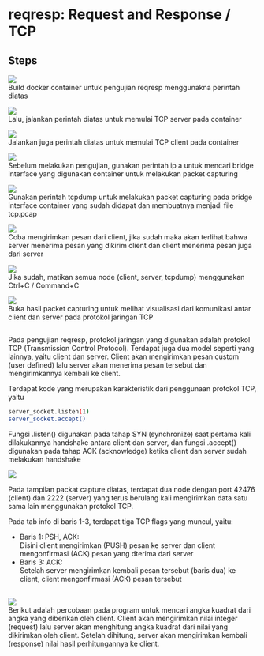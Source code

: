 # reqresp: Request and Response / TCP

## Steps
<img src="https://media3.giphy.com/media/v1.Y2lkPTc5MGI3NjExemFuZDBjaWxtbWJzNDcyd2oxaG81Y3liOWdzaGdrdXpqaW53b3dpciZlcD12MV9pbnRlcm5hbF9naWZfYnlfaWQmY3Q9Zw/jrWIrESZttoB9wN0uX/giphy.gif"><br>
Build docker container untuk pengujian reqresp menggunakna perintah diatas

<img src="https://media2.giphy.com/media/v1.Y2lkPTc5MGI3NjExbGg4M2I4YjFnZnk1MWlmNWdxeDN1ZDhheTZ3OGl6a3ZzNWV1b3hrbyZlcD12MV9pbnRlcm5hbF9naWZfYnlfaWQmY3Q9Zw/HgJ6k8Ebj1aAZbdNZ5/giphy.gif"><br>
Lalu, jalankan perintah diatas untuk memulai TCP server pada container

<img src="https://media1.giphy.com/media/v1.Y2lkPTc5MGI3NjExY2Z5MTBkZXNlcm9qajlsbmp4NTg0a2EwMnQ5NG9xdmNuaDR2MDU1MSZlcD12MV9pbnRlcm5hbF9naWZfYnlfaWQmY3Q9Zw/pwazxEOGPn0vbGTppI/giphy.gif"><br>
Jalankan juga perintah diatas untuk memulai TCP client pada container

<img src="https://media0.giphy.com/media/v1.Y2lkPTc5MGI3NjExZTdmNGdjMjN1cXVmMGd2d204Ym83NnNuMW90cDJlZGw1emcza2w0dCZlcD12MV9pbnRlcm5hbF9naWZfYnlfaWQmY3Q9Zw/e74PXxYg94MbgjG3AX/giphy.gif"><br>
Sebelum melakukan pengujian, gunakan perintah ip a untuk mencari bridge interface yang digunakan container untuk melakukan packet capturing

<img src="https://media3.giphy.com/media/v1.Y2lkPTc5MGI3NjExa3Rod28zY3l1azI3M2o1cDJjN3J5bnhkOTlheTk3ZmdtYnZrM2JzNyZlcD12MV9pbnRlcm5hbF9naWZfYnlfaWQmY3Q9Zw/cW1ytY3hbq7sGOyDDx/giphy.gif"><br>
Gunakan perintah tcpdump untuk melakukan packet capturing pada bridge interface container yang sudah didapat dan membuatnya menjadi file tcp.pcap 

<img src="https://media2.giphy.com/media/v1.Y2lkPTc5MGI3NjExNnRyc2RudHc5ODUyOXEyOWl6NjExYXAxZnNycHdiM2E0N25meXliYSZlcD12MV9pbnRlcm5hbF9naWZfYnlfaWQmY3Q9Zw/uetEfIXEj1OnznlZnn/giphy.gif"><br>
Coba mengirimkan pesan dari client, jika sudah maka akan terlihat bahwa server menerima pesan yang dikirim client dan client menerima pesan juga dari server

<img src="https://media4.giphy.com/media/v1.Y2lkPTc5MGI3NjExdmxqMW16NW1na2ppNnJua3QyNXBmOXY2Z2lyMGdzMTU4bHFkZnV5NyZlcD12MV9pbnRlcm5hbF9naWZfYnlfaWQmY3Q9Zw/NlM46QWr4o5KmjhJVh/giphy.gif"><br>
Jika sudah, matikan semua node (client, server, tcpdump) menggunakan Ctrl+C / Command+C

<img src="https://media2.giphy.com/media/v1.Y2lkPTc5MGI3NjExMG5lNXN4dzB2ZWY4b2kzeWFhcWJzejlsaXdpc3N6Y2wzcDh3MWwwNCZlcD12MV9pbnRlcm5hbF9naWZfYnlfaWQmY3Q9Zw/6oK0xztPNRYdNcxIGO/giphy.gif"><br>
Buka hasil packet capturing untuk melihat visualisasi dari komunikasi antar client dan server pada protokol jaringan TCP

##
Pada pengujian reqresp, protokol jaringan yang digunakan adalah protokol TCP (Transmission Control Protocol). Terdapat juga dua model seperti yang lainnya, yaitu client dan server. Client akan mengirimkan pesan custom (user defined) lalu server akan menerima pesan tersebut dan mengirimkannya kembali ke client.

Terdapat kode yang merupakan karakteristik dari penggunaan protokol TCP, yaitu

```bash
server_socket.listen(1)
server_socket.accept()
```

Fungsi .listen() digunakan pada tahap SYN (synchronize) saat pertama kali dilakukannya handshake antara client dan server, dan fungsi .accept() digunakan pada tahap ACK (acknowledge) ketika client dan server sudah melakukan handshake

<img src="https://i.imgur.com/YzloGHf.png"><br>

Pada tampilan packat capture diatas, terdapat dua node dengan port 42476 (client) dan 2222 (server) yang terus berulang kali mengirimkan data satu sama lain menggunakan protokol TCP.

Pada tab info di baris 1-3, terdapat tiga TCP flags yang muncul, yaitu:
- Baris 1: PSH, ACK: <br>
Disini client mengirimkan (PUSH) pesan ke server dan client mengonfirmasi (ACK) pesan yang dterima dari server
- Baris 3: ACK: <br>
Setelah server mengirimkan kembali pesan tersebut (baris dua) ke client, client mengonfirmasi (ACK) pesan tersebut

##
<img src="https://media2.giphy.com/media/v1.Y2lkPTc5MGI3NjExcGp6ZDA1Zjd2Y3Q0ZTIxZHgxeXI1bTA2OWluZTdoazI4azdpYnJjdSZlcD12MV9pbnRlcm5hbF9naWZfYnlfaWQmY3Q9Zw/e1v6sL1FdCHONI0P4W/giphy.gif"><br>
Berikut adalah percobaan pada program untuk mencari angka kuadrat dari angka yang diberikan oleh client. Client akan mengirimkan nilai integer (request) lalu server akan menghitung angka kuadrat dari nilai yang dikirimkan oleh client. Setelah dihitung, server akan mengirimkan kembali (response) nilai hasil perhitungannya ke client.
